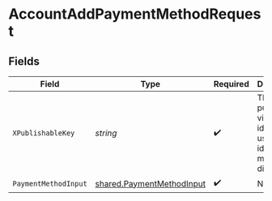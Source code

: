 # AccountAddPaymentMethodRequest


## Fields

| Field                                                                  | Type                                                                   | Required                                                               | Description                                                            |
| ---------------------------------------------------------------------- | ---------------------------------------------------------------------- | ---------------------------------------------------------------------- | ---------------------------------------------------------------------- |
| `XPublishableKey`                                                      | *string*                                                               | :heavy_check_mark:                                                     | The publicly viewable identifier used to identify a merchant division. |
| `PaymentMethodInput`                                                   | [shared.PaymentMethodInput](../../models/shared/paymentmethodinput.md) | :heavy_check_mark:                                                     | N/A                                                                    |